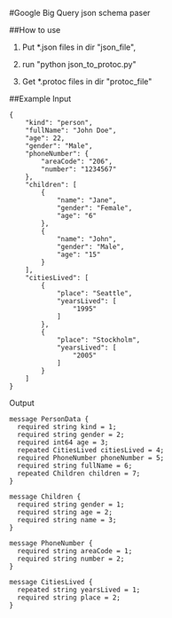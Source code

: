 #Google Big Query json schema paser

##How to use
	
1. Put *.json files in dir "json_file",

2. run "python json_to_protoc.py"

3. Get *.protoc files in dir "protoc_file"

##Example
Input

	{
	    "kind": "person",
	    "fullName": "John Doe",
	    "age": 22,
	    "gender": "Male",
	    "phoneNumber": {
	        "areaCode": "206",
	        "number": "1234567"
	    },
	    "children": [
	        {
	            "name": "Jane",
	            "gender": "Female",
	            "age": "6"
	        },
	        {
	            "name": "John",
	            "gender": "Male",
	            "age": "15"
	        }
	    ],
	    "citiesLived": [
	        {
	            "place": "Seattle",
	            "yearsLived": [
	                "1995"
	            ]
	        },
	        {
	            "place": "Stockholm",
	            "yearsLived": [
	                "2005"
	            ]
	        }
	    ]
	}
	
Output

	message PersonData {
	  required string kind = 1;
	  required string gender = 2;
	  required int64 age = 3;
	  repeated CitiesLived citiesLived = 4;
	  required PhoneNumber phoneNumber = 5;
	  required string fullName = 6;
	  repeated Children children = 7;
	}
	
	message Children {
	  required string gender = 1;
	  required string age = 2;
	  required string name = 3;
	}
	
	message PhoneNumber {
	  required string areaCode = 1;
	  required string number = 2;
	}
	
	message CitiesLived {
	  repeated string yearsLived = 1;
	  required string place = 2;
	}